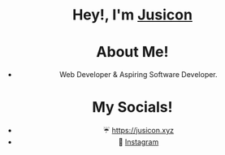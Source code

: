 <div align="center" dir="auto">
  <h1 dir="auto">
  <a id="" class="anchor" aria-hidden="true" href="#">
    </a>
		 Hey!, I'm 
    <a href="https://jusicon.xyz">Jusicon</a>
  </h1>
  

# About Me!
- Web Developer & Aspiring Software Developer.

# My Socials!
- ☔️ https://jusicon.xyz
- 📸 [Instagram](https://instagram.com/jusiconn)
<!---
jusicon/jusicon is a ✨ special ✨ repository because its `README.md` (this file) appears on your GitHub profile.
You can click the Preview link to take a look at your changes.
--->
